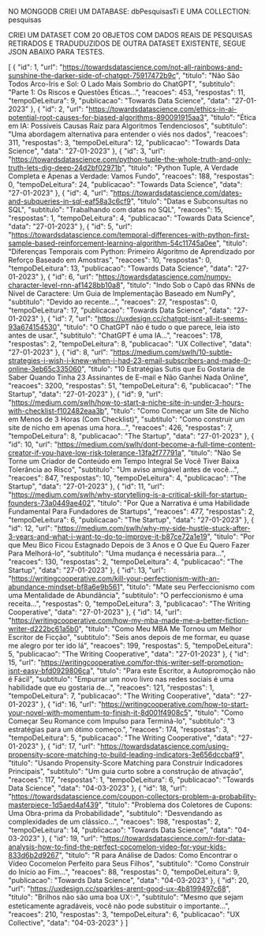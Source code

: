 NO MONGODB CRIEI UM DATABASE: dbPesquisasTi
E UMA COLLECTION: pesquisas

CRIEI UM DATASET COM 20 OBJETOS COM DADOS REAIS DE PESQUISAS RETIRADOS E TRADUDUZIDOS DE OUTRA DATASET EXISTENTE, SEGUE JSON ABAIXO PARA TESTES.

[
{
"id": 1,
"url": "https://towardsdatascience.com/not-all-rainbows-and-sunshine-the-darker-side-of-chatgpt-75917472b9c",
"titulo": "Não São Todos Arco-Íris e Sol: O Lado Mais Sombrio do ChatGPT",
"subtitulo": "Parte 1: Os Riscos e Questões Éticas...",
"reacoes": 453,
"respostas": 11,
"tempoDeLeitura": 9,
"publicacao": "Towards Data Science",
"data": "27-01-2023"
},
{
"id": 2,
"url": "https://towardsdatascience.com/ethics-in-ai-potential-root-causes-for-biased-algorithms-890091915aa3",
"titulo": "Ética em IA: Possíveis Causas Raiz para Algoritmos Tendenciosos",
"subtitulo": "Uma abordagem alternativa para entender o viés nos dados",
"reacoes": 311,
"respostas": 3,
"tempoDeLeitura": 12,
"publicacao": "Towards Data Science",
"data": "27-01-2023"
},
{
"id": 3,
"url": "https://towardsdatascience.com/python-tuple-the-whole-truth-and-only-truth-lets-dig-deep-24d2bf02971b",
"titulo": "Python Tuple, A Verdade Completa e Apenas a Verdade: Vamos Fundo",
"reacoes": 188,
"respostas": 0,
"tempoDeLeitura": 24,
"publicacao": "Towards Data Science",
"data": "27-01-2023"
},
{
"id": 4,
"url": "https://towardsdatascience.com/dates-and-subqueries-in-sql-eaf58a3c6cf9",
"titulo": "Datas e Subconsultas no SQL",
"subtitulo": "Trabalhando com datas no SQL",
"reacoes": 15,
"respostas": 1,
"tempoDeLeitura": 4,
"publicacao": "Towards Data Science",
"data": "27-01-2023"
},
{
"id": 5,
"url": "https://towardsdatascience.com/temporal-differences-with-python-first-sample-based-reinforcement-learning-algorithm-54c11745a0ee",
"titulo": "Diferenças Temporais com Python: Primeiro Algoritmo de Aprendizado por Reforço Baseado em Amostras",
"reacoes": 10,
"respostas": 0,
"tempoDeLeitura": 13,
"publicacao": "Towards Data Science",
"data": "27-01-2023"
},
{
"id": 6,
"url": "https://towardsdatascience.com/numpy-character-level-rnn-af1428bb10a8",
"titulo": "Indo Sob o Capô das RNNs de Nível de Caractere: Um Guia de Implementação Baseado em NumPy",
"subtitulo": "Devido ao recente...",
"reacoes": 27,
"respostas": 0,
"tempoDeLeitura": 17,
"publicacao": "Towards Data Science",
"data": "27-01-2023"
},
{
"id": 7,
"url": "https://uxdesign.cc/chatgpt-isnt-all-it-seems-93a674154530",
"titulo": "O ChatGPT não é tudo o que parece, leia isto antes de usar.",
"subtitulo": "ChatGPT é uma IA...",
"reacoes": 178,
"respostas": 2,
"tempoDeLeitura": 8,
"publicacao": "UX Collective",
"data": "27-01-2023"
},
{
"id": 8,
"url": "https://medium.com/swlh/10-subtle-strategies-i-wish-i-knew-when-i-had-23-email-subscribers-and-made-0-online-3eb65c335060",
"titulo": "10 Estratégias Sutis que Eu Gostaria de Saber Quando Tinha 23 Assinantes de E-mail e Não Ganhei Nada Online",
"reacoes": 3200,
"respostas": 51,
"tempoDeLeitura": 6,
"publicacao": "The Startup",
"data": "27-01-2023"
},
{
"id": 9,
"url": "https://medium.com/swlh/how-to-start-a-niche-site-in-under-3-hours-with-checklist-f102482eaa3b",
"titulo": "Como Começar um Site de Nicho em Menos de 3 Horas (Com Checklist)",
"subtitulo": "Como construir um site de nicho em apenas uma hora...",
"reacoes": 426,
"respostas": 7,
"tempoDeLeitura": 8,
"publicacao": "The Startup",
"data": "27-01-2023"
},
{
"id": 10,
"url": "https://medium.com/swlh/dont-become-a-full-time-content-creator-if-you-have-low-risk-tolerance-13fa2f77791a",
"titulo": "Não Se Torne um Criador de Conteúdo em Tempo Integral Se Você Tiver Baixa Tolerância ao Risco",
"subtitulo": "Um aviso amigável antes de você...",
"reacoes": 847,
"respostas": 10,
"tempoDeLeitura": 4,
"publicacao": "The Startup",
"data": "27-01-2023"
},
{
"id": 11,
"url": "https://medium.com/swlh/why-storytelling-is-a-critical-skill-for-startup-founders-73a0449ae402",
"titulo": "Por Que a Narrativa é uma Habilidade Fundamental Para Fundadores de Startups",
"reacoes": 477,
"respostas": 2,
"tempoDeLeitura": 6,
"publicacao": "The Startup",
"data": "27-01-2023"
},
{
"id": 12,
"url": "https://medium.com/swlh/why-my-side-hustle-stuck-after-3-years-and-what-i-want-to-do-to-improve-it-b87ce72a1e19",
"titulo": "Por que Meu Bico Ficou Estagnado Depois de 3 Anos e O Que Eu Quero Fazer Para Melhorá-lo",
"subtitulo": "Uma mudança é necessária para...",
"reacoes": 130,
"respostas": 2,
"tempoDeLeitura": 4,
"publicacao": "The Startup",
"data": "27-01-2023"
},
{
"id": 13,
"url": "https://writingcooperative.com/kill-your-perfectionism-with-an-abundance-mindset-bf8a6e9b561",
"titulo": "Mate seu Perfeccionismo com uma Mentalidade de Abundância",
"subtitulo": "O perfeccionismo é uma receita...",
"respostas": 0,
"tempoDeLeitura": 3,
"publicacao": "The Writing Cooperative",
"data": "27-01-2023"
},
{
"id": 14,
"url": "https://writingcooperative.com/how-my-mba-made-me-a-better-fiction-writer-d222bc61a5b0",
"titulo": "Como Meu MBA Me Tornou um Melhor Escritor de Ficção",
"subtitulo": "Seis anos depois de me formar, eu quase me alegro por ter ido lá",
"reacoes": 199,
"respostas": 5,
"tempoDeLeitura": 5,
"publicacao": "The Writing Cooperative",
"data": "27-01-2023"
},
{
"id": 15,
"url": "https://writingcooperative.com/for-this-writer-self-promotion-isnt-easy-bfd0929806ca",
"titulo": "Para este Escritor, a Autopromoção não é Fácil",
"subtitulo": "Empurrar um novo livro nas redes sociais é uma habilidade que eu gostaria de...",
"reacoes": 121,
"respostas": 1,
"tempoDeLeitura": 7,
"publicacao": "The Writing Cooperative",
"data": "27-01-2023"
},
{
"id": 16,
"url": "https://writingcooperative.com/how-to-start-your-novel-with-momentum-to-finish-it-8d001f4908c5",
"titulo": "Como Começar Seu Romance com Impulso para Terminá-lo",
"subtitulo": "3 estratégias para um ótimo começo.",
"reacoes": 174,
"respostas": 3,
"tempoDeLeitura": 5,
"publicacao": "The Writing Cooperative",
"data": "27-01-2023"
},
{
"id": 17,
"url": "https://towardsdatascience.com/using-propensity-score-matching-to-build-leading-indicators-3e656dccbaf9",
"titulo": "Usando Propensity-Score Matching para Construir Indicadores Principais",
"subtitulo": "Um guia curto sobre a construção de ativação",
"reacoes": 117,
"respostas": 1,
"tempoDeLeitura": 6,
"publicacao": "Towards Data Science",
"data": "04-03-2023"
},
{
"id": 18,
"url": "https://towardsdatascience.com/coupon-collectors-problem-a-probability-masterpiece-1d5aed4af439",
"titulo": "Problema dos Coletores de Cupons: Uma Obra-prima da Probabilidade",
"subtitulo": "Desvendando as complexidades de um clássico...",
"reacoes": 198,
"respostas": 2,
"tempoDeLeitura": 14,
"publicacao": "Towards Data Science",
"data": "04-03-2023"
},
{
"id": 19,
"url": "https://towardsdatascience.com/r-for-data-analysis-how-to-find-the-perfect-cocomelon-video-for-your-kids-833d6b2d9267",
"titulo": "R para Análise de Dados: Como Encontrar o Vídeo Cocomelon Perfeito para Seus Filhos",
"subtitulo": "Como Construir do Início ao Fim...",
"reacoes": 88,
"respostas": 0,
"tempoDeLeitura": 9,
"publicacao": "Towards Data Science",
"data": "04-03-2023"
},
{
"id": 20,
"url": "https://uxdesign.cc/sparkles-arent-good-ux-4b8199497c68",
"titulo": "Brilhos não são uma boa UX✨",
"subtitulo": "Mesmo que sejam esteticamente agradáveis, você não pode substituir o importante...",
"reacoes": 210,
"respostas": 3,
"tempoDeLeitura": 6,
"publicacao": "UX Collective",
"data": "04-03-2023"
}
]
